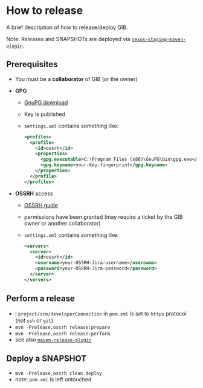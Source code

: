 # How to release

A brief description of how to release/deploy GIB.

Note: Releases and SNAPSHOTs are deployed via [`nexus-staging-maven-plugin`](https://github.com/sonatype/nexus-maven-plugins/tree/master/staging/maven-plugin).

## Prerequisites

- You must be a **collaborator** of GIB (or the owner)

- **GPG**
  - [GnuPG download](https://www.gnupg.org/download/])

  - Key is published

  - `settings.xml` contains something like:
      ```xml
      <profiles>
        <profile>
          <id>ossrh</id>
          <properties>
            <gpg.executable>C:\Program Files (x86)\GnuPG\bin\gpg.exe</gpg.executable>
            <gpg.keyname>your-key-fingerprint</gpg.keyname>
          </properties>
        </profile>
      </profiles>
      ```

- **OSSRH** access
  - [OSSRH guide](https://central.sonatype.org/pages/ossrh-guide.html])

  - permissions have been granted (may require a ticket by the GIB owner or another collaborator)
  
  - `settings.xml` contains something like:
      ```xml
      <servers>
        <server>
          <id>ossrh</id>
          <username>your-OSSRH-Jira-username</username>
          <password>your-OSSRH-Jira-password</password>
        </server>
      </servers>
      ```

## Perform a release

- :information_source: `project/scm/developerConnection` in `pom.xml` is set to `https` protocol (_not_ `ssh` or `git`)
- `mvn -Prelease,ossrh release:prepare`
- `mvn -Prelease,ossrh release:perform`
- see also [`maven-release-plugin`](https://maven.apache.org/maven-release/maven-release-plugin/)

## Deploy a SNAPSHOT

- `mvn -Prelease,ossrh clean deploy`
- note: `pom.xml` is left untouched
